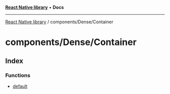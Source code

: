 [**React Native library**](../../../index.md) • **Docs**

***

[React Native library](../../../modules.md) / components/Dense/Container

# components/Dense/Container

## Index

### Functions

- [default](functions/default.md)

